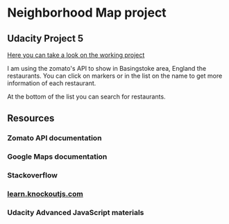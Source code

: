 # Neighborhood Map project

## Udacity Project 5

[Here you can take a look on the working project](https://github.com/Lacika1981/Lacika1981.github.io)

I am using the zomato's API to show in Basingstoke area, England the restaurants.
You can click on markers or in the list on the name to get more information of each restaurant.

At the bottom of the list you can search for restaurants.

## Resources

### Zomato API documentation
### Google Maps documentation
### Stackoverflow
### [learn.knockoutjs.com](http://learn.knockoutjs.com)
### Udacity Advanced JavaScript materials